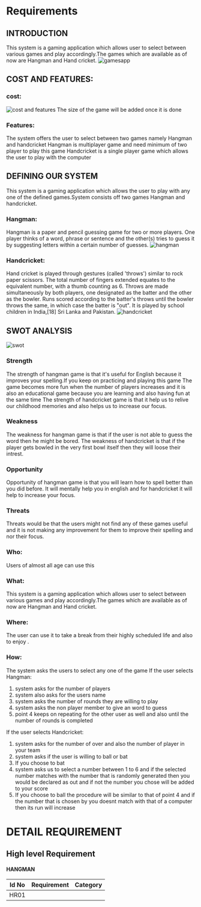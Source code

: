 # Requirements
## INTRODUCTION
This system is a gaming application which allows user to select between various games and play accordingly.The games which are available as of now are Hangman and Hand cricket.
![gamesapp](gamesapp.png)
## COST AND FEATURES:
### cost:
![cost and features](yes.jpg)
The size of the game will be added once it is done
### Features:
The system offers the user to select between two games namely Hangman and handcricket
Hangman is multiplayer game and need minimum of two player to play this game
Handcricket is a single player game which allows the user to play with the computer
## DEFINING OUR SYSTEM
This system is a gaming application which allows the user to play with any one of the defined games.System consists off two games Hangman and handcricket.
### Hangman:
Hangman is a paper and pencil guessing game for two or more players. One player thinks of a word, phrase or sentence and the other(s) tries to guess it by suggesting letters within a certain number of guesses.
![hangman](hman.jpg)
### Handcricket:
Hand cricket is played through gestures (called 'throws') similar to rock paper scissors. The total number of fingers extended equates to the equivalent number, with a thumb counting as 6. Throws are made simultaneously by both players, one designated as the batter and the other as the bowler. Runs scored according to the batter's throws until the bowler throws the same, in which case the batter is "out". It is played by school children in India,[18] Sri Lanka and Pakistan.
![handcricket](Hand.png)
## SWOT ANALYSIS
![swot](swot.png)
### Strength
The strength of hangman game is that it's useful for English because it improves your spelling.If you keep on practicing and playing this game
The game becomes more fun when the number of players increases and it is also an educational game because you are learning and also having fun at the same time
The strength of handcricket game is that it help us to relive our childhood memories and also helps us to increase our focus.
### Weakness
The weakness for hangman game is that if the user is not able to guess the word then he might be bored.
The weakness of handcricket is that if the player gets bowled in the very first bowl itself then they will loose their intrest.
### Opportunity
Opportunity of hangman game is that you will learn how to spell better than you did before. It will mentally help you in english and for handcricket it will help to increase your focus.

### Threats
Threats would be that the users might not find any of these games useful and it is not making any improvement for them to improve their spelling and nor their focus.

### Who:
Users of almost all age can use this
### What:
This system is a gaming application which allows user to select between various games and play accordingly.The games which are available as of now are Hangman and Hand cricket.
### Where:
The user can use it to take a break from their highly scheduled life and also to enjoy .
### How:
The system asks the users to select any one of the game 
If the user selects Hangman:
1. system asks for the number of players
2. system also asks for the users name
3. system asks the number of rounds they are willing to play
4. system asks the non player member to give an word to guess
5. point 4 keeps on repeating for the other user as well and also until the number of rounds is completed

If the user selects Handcricket:
1. system asks for the number of over and also the number of player in your team
2. system asks if the user is willing to ball or bat
3. If you choose to bat
3. system asks us to select a number between 1 to 6 and if the selected number matches with the number that is randomly generated then you would be declared as out and if not the number you chose will be added to your score
5. If you choose to ball the procedure will be similar to that of point 4 and if the number that is chosen by you doesnt match with that of a computer then its run will increase

# DETAIL REQUIREMENT
## High level Requirement
#### HANGMAN
|Id No|Requirement|Category|
|--- |--- |--- |
|HR01|

















